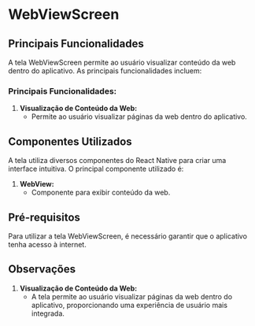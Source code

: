 # WebViewScreen

## Principais Funcionalidades

A tela WebViewScreen permite ao usuário visualizar conteúdo da web dentro do aplicativo. As principais funcionalidades incluem:

### Principais Funcionalidades:

1. **Visualização de Conteúdo da Web:**
   - Permite ao usuário visualizar páginas da web dentro do aplicativo.

## Componentes Utilizados

A tela utiliza diversos componentes do React Native para criar uma interface intuitiva. O principal componente utilizado é:

1. **WebView:**
   - Componente para exibir conteúdo da web.

## Pré-requisitos

Para utilizar a tela WebViewScreen, é necessário garantir que o aplicativo tenha acesso à internet.

## Observações

1. **Visualização de Conteúdo da Web:**
   - A tela permite ao usuário visualizar páginas da web dentro do aplicativo, proporcionando uma experiência de usuário mais integrada.